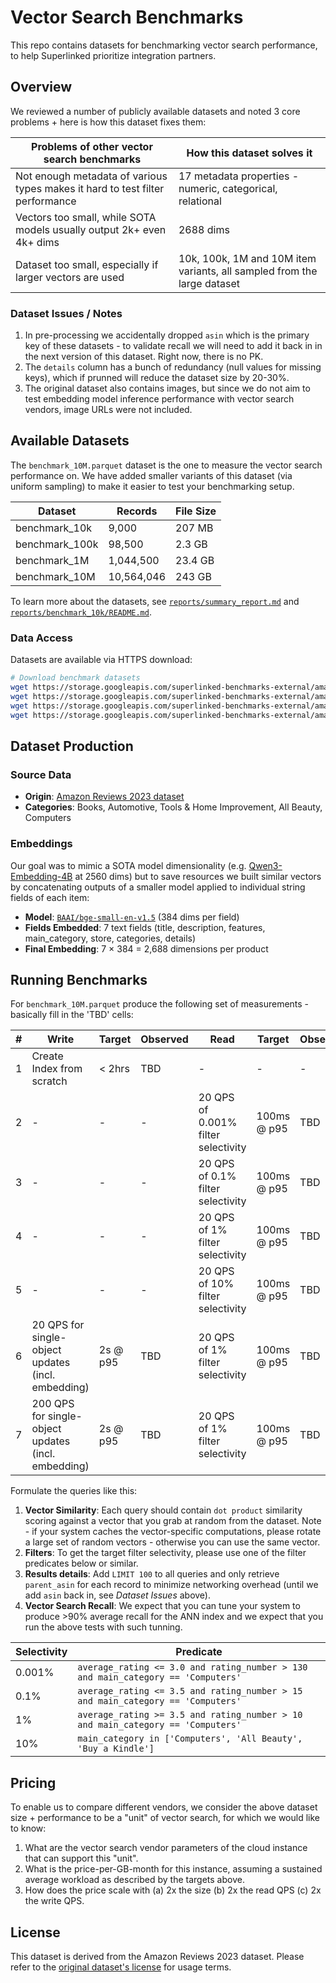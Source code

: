 # Vector Search Benchmarks

This repo contains datasets for benchmarking vector search performance, to help Superlinked prioritize integration partners.

## Overview

We reviewed a number of publicly available datasets and noted 3 core problems + here is how this dataset fixes them:

|Problems of other vector search benchmarks|How this dataset solves it|
|-|-|
|Not enough metadata of various types makes it hard to test filter performance|17 metadata properties - numeric, categorical, relational|
|Vectors too small, while SOTA models usually output 2k+ even 4k+ dims|2688 dims|
|Dataset too small, especially if larger vectors are used|10k, 100k, 1M and 10M item variants, all sampled from the large dataset|

### Dataset Issues / Notes
1. In pre-processing we accidentally dropped `asin` which is the primary key of these datasets - to validate recall we will need to add it back in in the next version of this dataset. Right now, there is no PK.
2. The `details` column has a bunch of redundancy (null values for missing keys), which if prunned will reduce the dataset size by 20-30%.
3. The original dataset also contains images, but since we do not aim to test embedding model inference performance with vector search vendors, image URLs were not included.

## Available Datasets

The `benchmark_10M.parquet` dataset is the one to measure the vector search performance on. We have added smaller variants of this dataset (via uniform sampling) to make it easier to test your benchmarking setup.

| Dataset | Records | File Size |
|---------|---------|-----------|
| benchmark_10k | 9,000 | 207 MB |
| benchmark_100k | 98,500 | 2.3 GB |
| benchmark_1M | 1,044,500 | 23.4 GB |
| benchmark_10M | 10,564,046 | 243 GB |

To learn more about the datasets, see [`reports/summary_report.md`](reports/summary_report.md) and [`reports/benchmark_10k/README.md`](reports/benchmark_10k/README.md).

### Data Access

Datasets are available via HTTPS download:

```bash
# Download benchmark datasets
wget https://storage.googleapis.com/superlinked-benchmarks-external/amazon-products/benchmark_10k.parquet
wget https://storage.googleapis.com/superlinked-benchmarks-external/amazon-products/benchmark_100k.parquet
wget https://storage.googleapis.com/superlinked-benchmarks-external/amazon-products/benchmark_1M.parquet
wget https://storage.googleapis.com/superlinked-benchmarks-external/amazon-products/benchmark_10M.parquet
```

## Dataset Production

### Source Data
- **Origin**: [Amazon Reviews 2023 dataset](https://amazon-reviews-2023.github.io/)
- **Categories**: Books, Automotive, Tools & Home Improvement, All Beauty, Computers

### Embeddings
Our goal was to mimic a SOTA model dimensionality (e.g. [Qwen3-Embedding-4B](https://huggingface.co/Qwen/Qwen3-Embedding-4B) at 2560 dims) but to save resources we built similar vectors by concatenating outputs of a smaller model applied to individual string fields of each item:
- **Model**: [`BAAI/bge-small-en-v1.5`](https://huggingface.co/BAAI/bge-small-en-v1.5) (384 dims per field)
- **Fields Embedded**: 7 text fields (title, description, features, main_category, store, categories, details)
- **Final Embedding**: 7 × 384 = 2,688 dimensions per product


## Running Benchmarks

For `benchmark_10M.parquet` produce the following set of measurements - basically fill in the 'TBD' cells:

| # | Write | Target | Observed |Read | Target | Observed |
|-|-|-|-|-|-|-|
|1|Create Index from scratch | < 2hrs |TBD|-|-|-|
|2|- | - |-|20 QPS of 0.001% filter selectivity| 100ms @ p95 | TBD |
|3|- | - |-|20 QPS of 0.1% filter selectivity| 100ms @ p95 | TBD |
|4|- | - |-|20 QPS of 1% filter selectivity| 100ms @ p95 | TBD |
|5|- | - |-|20 QPS of 10% filter selectivity| 100ms @ p95 | TBD |
|6|20 QPS for single-object updates (incl. embedding)| 2s @ p95 | TBD |20 QPS of 1% filter selectivity| 100ms @ p95 | TBD |
|7|200 QPS for single-object updates (incl. embedding)| 2s @ p95 | TBD |20 QPS of 1% filter selectivity| 100ms @ p95 | TBD |

Formulate the queries like this:
1. **Vector Similarity**: Each query should contain `dot product` similarity scoring against a vector that you grab at random from the dataset. Note - if your system caches the vector-specific computations, please rotate a large set of random vectors - otherwise you can use the same vector.
2. **Filters**: To get the target filter selectivity, please use one of the filter predicates below or similar.
3. **Results details**: Add `LIMIT 100` to all queries and only retrieve `parent_asin` for each record to minimize networking overhead (until we add `asin` back in, see *Dataset Issues* above).
4. **Vector Search Recall**: We expect that you can tune your system to produce >90% average recall for the ANN index and we expect that you run the above tests with such tunning.

|Selectivity|Predicate|
|-|-|
|0.001%|`average_rating <= 3.0 and rating_number > 130 and main_category == 'Computers'`|
|0.1%|`average_rating <= 3.5 and rating_number > 15 and main_category == 'Computers'`|
|1%|`average_rating >= 3.5 and rating_number > 10 and main_category == 'Computers'`|
|10%|`main_category in ['Computers', 'All Beauty', 'Buy a Kindle']`|

## Pricing

To enable us to compare different vendors, we consider the above dataset size + performance to be a "unit" of vector search, for which we would like to know:
1. What are the vector search vendor parameters of the cloud instance that can support this "unit".
2. What is the price-per-GB-month for this instance, assuming a sustained average workload as described by the targets above.
3. How does the price scale with (a) 2x the size (b) 2x the read QPS (c) 2x the write QPS.

## License

This dataset is derived from the Amazon Reviews 2023 dataset. Please refer to the [original dataset's license](https://amazon-reviews-2023.github.io/) for usage terms.
